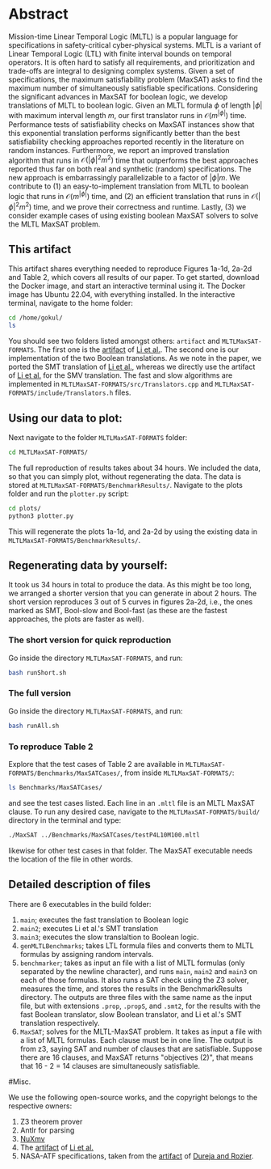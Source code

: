 # Abstract

Mission-time Linear Temporal Logic (MLTL) is a popular language for specifications in safety-critical cyber-physical systems. MLTL is a variant of Linear Temporal Logic (LTL) with finite interval bounds on temporal operators. It is often hard to satisfy all requirements, and prioritization and trade-offs are integral to designing complex systems. Given a set of specifications, the maximum satisfiability problem (MaxSAT) asks to find the maximum number of simultaneously satisfiable specifications. Considering the significant advances in MaxSAT for boolean logic, we develop translations of MLTL to boolean logic. Given an MLTL formula $\phi$ of length $|\phi|$ with maximum interval length $m$, our first translator runs in $\mathcal O(m^{|\phi|})$ time. Performance tests of satisfiability checks on MaxSAT instances show that this exponential translation performs significantly better than the best satisfiability checking approaches reported recently in the literature on random instances. Furthermore, we report an improved translation algorithm that runs in $\mathcal O(|\phi|^2m^2)$ time that outperforms the best approaches reported thus far on both real and synthetic (random) specifications. The new approach is embarrassingly parallelizable to a factor of $|\phi|m$. We contribute to (1) an easy-to-implement translation from MLTL to boolean logic that runs in $\mathcal O(m^{|\phi|})$ time, and (2) an efficient translation that runs in $\mathcal O(|\phi|^2m^2)$ time, and we prove their correctness and runtime. Lastly, (3) we consider example cases of using existing boolean MaxSAT solvers to solve the MLTL MaxSAT problem.

## This artifact
This artifact shares everything needed to reproduce Figures 1a-1d, 2a-2d and Table 2, which covers all results of our paper. To get started, download the Docker image, and start an interactive terminal using it. The Docker image has Ubuntu 22.04, with everything installed. In the interactive terminal, navigate to the home folder:
```bash
cd /home/gokul/
ls
```
You should see two folders listed amongst others: `artifact` and `MLTLMaxSAT-FORMATS`. The first one is the [artifact](https://temporallogic.org/research/CAV19/) of [Li et al.](https://link.springer.com/chapter/10.1007/978-3-030-25543-5_1). The second one is our implementation of the two Boolean translations. As we note in the paper, we ported the SMT translation of [Li et al.](https://link.springer.com/chapter/10.1007/978-3-030-25543-5_1), whereas we directly use the artifact of [Li et al.](https://link.springer.com/chapter/10.1007/978-3-030-25543-5_1) for the SMV translation. The fast and slow algorithms are implemented in `MLTLMaxSAT-FORMATS/src/Translators.cpp` and `MLTLMaxSAT-FORMATS/include/Translators.h` files.  


## Using our data to plot:
Next navigate to the folder `MLTLMaxSAT-FORMATS` folder:
```bash
cd MLTLMaxSAT-FORMATS/
```
The full reproduction of results takes about 34 hours. We included the data, so that you can simply plot, without regenerating the data. The data is stored at `MLTLMaxSAT-FORMATS/BenchmarkResults/`. Navigate to the plots folder and run the `plotter.py` script:
```bash
cd plots/
python3 plotter.py
```   
This will regenerate the plots 1a-1d, and 2a-2d by using the existing data in `MLTLMaxSAT-FORMATS/BenchmarkResults/`. 

## Regenerating data by yourself:

It took us 34 hours in total to produce the data. As this might be too long, we arranged a shorter version that you can generate in about 2 hours. The short version reproduces 3 out of 5 curves in figures 2a-2d, i.e., the ones marked as SMT, Bool-slow and Bool-fast (as these are the fastest approaches, the plots are faster as well).  

### The short version for quick reproduction
Go inside the directory `MLTLMaxSAT-FORMATS`, and run:
```bash
bash runShort.sh
```

### The full version
Go inside the directory `MLTLMaxSAT-FORMATS`, and run:
```bash
bash runAll.sh
```

### To reproduce Table 2
Explore that the test cases of Table 2 are available in `MLTLMaxSAT-FORMATS/Benchmarks/MaxSATCases/`, from inside `MLTLMaxSAT-FORMATS/`:
```bash
ls Benchmarks/MaxSATCases/
``` 
and see the test cases listed. Each line in an `.mltl` file is an MLTL MaxSAT clause. To run any desired case, navigate to the `MLTLMaxSAT-FORMATS/build/` directory in the terminal and type:
```bash
./MaxSAT ../Benchmarks/MaxSATCases/testP4L10M100.mltl
``` 
likewise for other test cases in that folder. The MaxSAT executable needs the location of the file in other words.

## Detailed description of files

There are 6 executables in the build folder:
1. `main`; executes the fast translation to Boolean logic
2. `main2`; executes Li et al.'s SMT translation 
3. `main3`; executes the slow translaltion to Boolean logic.
4. `genMLTLBenchmarks`; takes LTL formula files and converts them to MLTL formulas by assigning random intervals. 
5. `benchmarker`; takes as input an file with a list of MLTL formulas (only separated by the newline character), and runs `main`, `main2` and `main3` on each of those formulas.  It also runs a SAT check using the Z3 solver, measures the time, and stores the results in the BenchmarkResults directory. The outputs are three files with the same name as the input file, but with extensions `.prop`, `.propS`, and `.smt2`, for the results with the fast Boolean translator, slow Boolean translator, and Li et al.'s SMT translation respectively.
6. `MaxSAT`; solves for the MLTL-MaxSAT problem. It takes as input a file with a list of MLTL formulas. Each clause must be in one line. The output is from z3, saying SAT and number of clauses that are satisfiable. Suppose there are 16 clauses, and MaxSAT returns "objectives (2)", that means that 16 - 2 = 14 clauses are simultaneously satisfiable. 

#Misc.

We use the following open-source works, and the copyright belongs to the respective owners:
1. Z3 theorem prover
2. Antlr for parsing
4. [NuXmv](https://nuxmv.fbk.eu)
3. The [artifact](https://temporallogic.org/research/CAV19/) of [Li et al.](https://link.springer.com/chapter/10.1007/978-3-030-25543-5_1)
4. NASA-ATF specifications, taken from the [artifact](https://temporallogic.org/research/TACAS18/) of [Dureja and Rozier](https://link.springer.com/chapter/10.1007/978-3-319-89960-2_17).